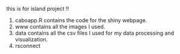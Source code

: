 this is for island project !! 

1. caboapp.R contains the code for the shiny webpage. 
2. www contains all the images I used.
3. data contains all the csv files I used for my data processing and visualization.
4. rsconnect 
